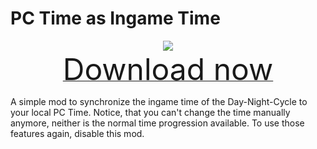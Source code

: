 # PC Time as Ingame Time

<div align=center><img src="_media/Anno1800/mod_banners/smallmodscollection/banner16.png"/></div>

<div align=center><a href="https://g-4169.modapi.io/v1/games/4169/mods/3227454/files/4129342/download"> <font size="40">Download now</font></a></div>

A simple mod to synchronize the ingame time of the Day-Night-Cycle to your local PC Time. Notice, that you can't change the time manually anymore, neither is the normal time progression available. To use those features again, disable this mod.